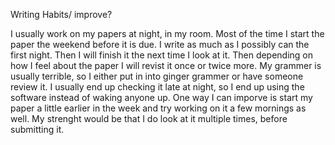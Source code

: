 Writing Habits/ improve?

I usually work on my papers at night, in my room. Most of the time I start the paper the weekend before it is due. I write as much as I possibly can the first night. Then I will finish it the next time I look at it. Then depending on how I feel about the paper I will revist it once or twice more. My grammer is usually terrible, so I either put in into ginger grammer or have someone review it. I usually end up checking it late at night, so I end up using the software instead of waking anyone up. One way I can imporve is start my paper a little earlier in the week and try working on it a few mornings as well. My strenght would be that I do look at it multiple times, before submitting it. 
